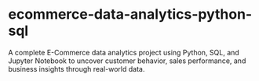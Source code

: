 # ecommerce-data-analytics-python-sql
A complete E-Commerce data analytics project using Python, SQL, and Jupyter Notebook to uncover customer behavior, sales performance, and business insights through real-world data.
